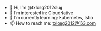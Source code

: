 - 👋 Hi, I’m @txlong2012slug
- 👀 I’m interested in: CloudNative 
- 🌱 I’m currently learning: Kubernetes, Istio
- 📫 How to reach me: txlong2012@163.com
